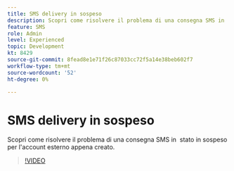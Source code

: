 ```yaml
---
title: SMS delivery in sospeso
description: Scopri come risolvere il problema di una consegna SMS in  stato in sospeso per l'account esterno appena creato.
feature: SMS
role: Admin
level: Experienced
topic: Development
kt: 8429
source-git-commit: 8fead8e1e71f26c87033cc72f5a14e38beb602f7
workflow-type: tm+mt
source-wordcount: '52'
ht-degree: 0%

---
```



# SMS delivery in sospeso

Scopri come risolvere il problema di una consegna SMS in  stato in sospeso per l&#39;account esterno appena creato.

>[!VIDEO](https://video.tv.adobe.com/v/335986?quality=12)

